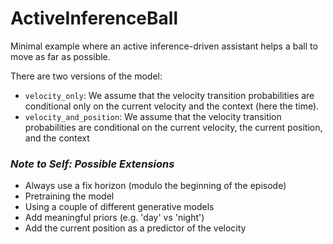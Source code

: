 # ActiveInferenceBall
Minimal example where an active inference-driven assistant helps a ball to move as far as possible.

There are two versions of the model:
* `velocity_only`: We assume that the velocity transition probabilities are conditional only on 
  the current velocity and the context
(here the time).
* `velocity_and_position`: We assume that the velocity transition probabilities are conditional 
  on the current velocity, the current position, and the context


### ***Note to Self: Possible Extensions***

- Always use a fix horizon (modulo the beginning of the episode)
- Pretraining the model
- Using a couple of different generative models
- Add meaningful priors (e.g. 'day' vs 'night')
- Add the current position as a predictor of the velocity